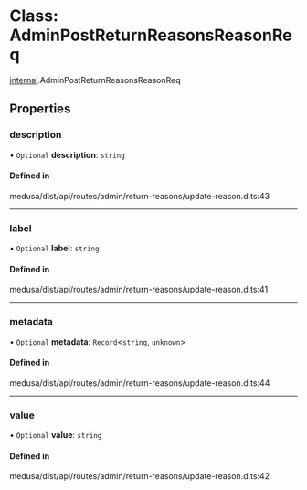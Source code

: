 # Class: AdminPostReturnReasonsReasonReq

[internal](../modules/internal-18.md).AdminPostReturnReasonsReasonReq

## Properties

### description

• `Optional` **description**: `string`

#### Defined in

medusa/dist/api/routes/admin/return-reasons/update-reason.d.ts:43

___

### label

• `Optional` **label**: `string`

#### Defined in

medusa/dist/api/routes/admin/return-reasons/update-reason.d.ts:41

___

### metadata

• `Optional` **metadata**: `Record`<`string`, `unknown`\>

#### Defined in

medusa/dist/api/routes/admin/return-reasons/update-reason.d.ts:44

___

### value

• `Optional` **value**: `string`

#### Defined in

medusa/dist/api/routes/admin/return-reasons/update-reason.d.ts:42
